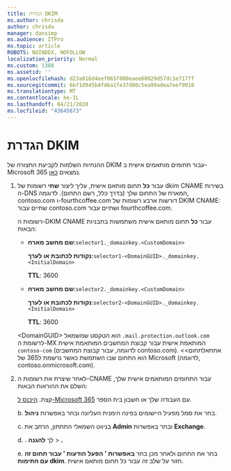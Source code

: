 ```yaml
---
title: הגדרת DKIM
ms.author: chrisda
author: chrisda
manager: dansimp
ms.audience: ITPro
ms.topic: article
ROBOTS: NOINDEX, NOFOLLOW
localization_priority: Normal
ms.custom: 1388
ms.assetid: ''
ms.openlocfilehash: d23a816d4eef065f800eaee60829d57dc1e7177f
ms.sourcegitcommit: 6bf1d945b4fd6a1fe37d00c5ea99adea7eef9910
ms.translationtype: MT
ms.contentlocale: he-IL
ms.lasthandoff: 04/21/2020
ms.locfileid: "43645673"
---
```

# <a name="setup-dkim"></a>הגדרת DKIM

ההנחיות השלמות לקביעת התצורה של DKIM עבור תחומים מותאמים אישית ב-Microsoft 365 נמצאים [כאן](https://docs.microsoft.com/office365/SecurityCompliance/use-dkim-to-validate-outbound-email#what-you-need-to-do-to-manually-set-up-dkim-in-office-365).

1. עבור **כל** תחום מותאם אישית, עליך ליצור **שתי** רשומות של dkim CNAME בשירות ה-DNS המארח של התחום שלך (בדרך כלל, רשם התחום). לדוגמה, contoso.com ו-fourthcoffee.com דורשות ארבע רשומות של DKIM CNAME: שתיים עבור contoso.com ושתיים עבור fourthcoffee.com.

   רשומות ה-DKIM CNAME עבור **כל** תחום מותאם אישית משתמשות בתבניות הבאות:

   - **שם מחשב מארח**:`selector1._domainkey.<CustomDomain>`

     **נקודות לכתובת או לערך**:`selector1-<DomainGUID>._domainkey.<InitialDomain>`

     **TTL**: 3600

   - **שם מחשב מארח**:`selector2._domainkey.<CustomDomain>`

     **נקודות לכתובת או לערך**:`selector2-<DomainGUID>._domainkey.<InitialDomain>`

     **TTL**: 3600

   \<DomainGUID\> הוא הטקסט שמשמאל `.mail.protection.outlook.com` לרשומת ה-MX המותאמת אישית עבור קבוצת המחשבים המותאמת אישית `contoso-com` (לדוגמה, עבור קבוצת המחשבים contoso.com). \<אתחאלתחום\> הוא התחום שבו השתמשת כאשר נרשמת ל365 של Microsoft (לדוגמה, contoso.onmicrosoft.com).

2. לאחר שיצרת את רשומות ה-CNAME עבור התחומים המותאמים אישית שלך, השלם את ההוראות הבאות:

   קצת. [היכנס ל-Microsoft 365](https://support.office.microsoft.com/article/e9eb7d51-5430-4929-91ab-6157c5a050b4) עם העבודה שלך או חשבון בית הספר.

   b. בחר את סמל מפעיל היישומים בפינה הימנית העליונה ובחר באפשרות **ניהול**.

   c. בניווט השמאלי התחתון, הרחב את **Admin** ובחר באפשרות **Exchange**.

   d. . לך **להגנה** > **.**

   e. בחר את התחום ולאחר מכן בחר **באפשרות ' הפעל** **הודעות ' עבור תחום זה עם חתימות dkim**. חזור על שלב זה עבור כל תחום מותאם אישית.
